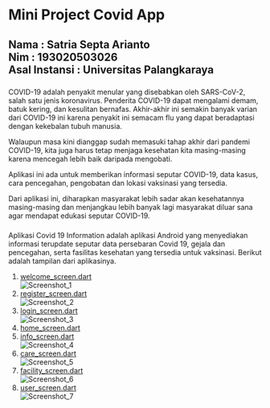 # Mini Project Covid App

## Nama : Satria Septa Arianto <br> Nim : 193020503026 <br> Asal Instansi : Universitas Palangkaraya <br>

###
COVID-19 adalah penyakit menular yang disebabkan oleh SARS-CoV-2, salah satu jenis koronavirus. Penderita COVID-19 dapat mengalami demam, batuk kering, dan kesulitan bernafas. Akhir-akhir ini semakin banyak varian dari COVID-19 ini karena penyakit ini semacam flu yang dapat beradaptasi dengan kekebalan tubuh manusia.

Walaupun masa kini dianggap sudah memasuki tahap akhir dari pandemi COVID-19, kita juga harus tetap menjaga kesehatan kita masing-masing karena mencegah lebih baik daripada mengobati.

Aplikasi ini ada untuk memberikan informasi seputar COVID-19, data kasus, cara pencegahan, pengobatan dan lokasi vaksinasi yang tersedia.

Dari aplikasi ini, diharapkan masyarakat lebih sadar akan kesehatannya masing-masing dan menjangkau lebih banyak lagi masyarakat diluar sana agar mendapat edukasi seputar COVID-19.

###
Aplikasi Covid 19 Information adalah aplikasi Android yang menyediakan informasi terupdate seputar data persebaran Covid 19, gejala dan pencegahan, serta fasilitas kesehatan yang tersedia untuk vaksinasi. Berikut adalah tampilan dari aplikasinya.

1. [welcome_screen.dart](./covid_app/lib/screens/welcome/welcome_screen.dart) <br>
    ![Screenshot_1](./Screenshot/Screenshot_1.jpg)
2. [register_screen.dart](./covid_app/lib/screens/register/register_screen.dart) <br>
    ![Screenshot_2](./Screenshot/Screenshot_2.jpg)
3. [login_screen.dart](./covid_app/lib/screens/login/login_screen.dart) <br>
    ![Screenshot_3](./Screenshot/Screenshot_3.jpg)
4. [home_screen.dart](./covid_app/lib/screens/home_screen.dart) <br>
5. [info_screen.dart](./covid_app/lib/screens/info/info_screen.dart) <br>
    ![Screenshot_4](./Screenshot/Screenshot_4.jpg)
6. [care_screen.dart](./covid_app/lib/screens/care_screen.dart) <br>
    ![Screenshot_5](./Screenshot/Screenshot_5.jpg)
7. [facility_screen.dart](./covid_app/lib/screens/facility/facility_screen.dart) <br>
    ![Screenshot_6](./Screenshot/Screenshot_6.jpg)
8. [user_screen.dart](./covid_app/lib/screens/user_screen.dart) <br>
    ![Screenshot_7](./Screenshot/Screenshot_7.jpg)